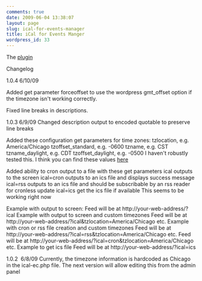 ```yaml
---
comments: true
date: 2009-06-04 13:38:07
layout: page
slug: ical-for-events-manager
title: iCal for Events Manger
wordpress_id: 33
---
```


The [plugin](http://wordpress.org/extend/plugins/icalendar-for-events-manager/)

Changelog

1.0.4 6/10/09

Added get parameter forceoffset to use the wordpress gmt_offset option if the timezone isn't working correctly.

Fixed line breaks in descriptions.

1.0.3 6/9/09
Changed description output to encoded quotable to preserve line breaks

Added these configuration get parameters for time zones:
tzlocation, e.g. America/Chicago
tzoffset_standard, e.g. -0600
tzname, e.g. CST
tzname_daylight, e.g. CDT
tzoffset_daylight, e.g. -0500
I haven't robustly tested this. I think you can find these values [here](http://www.w3.org/2002/12/cal/tzd/)

Added ability to cron output to a file with these get parameters
ical   outputs to the screen
ical=cron  outputs to an ics file and displays success message
ical=rss outputs to an ics file and should be subscribable by an rss reader for cronless update
ical=ics get the ics file if available
This seems to be working right now

Example with output to screen:
Feed will be at http://your-web-address/?ical
Example with output to screen and custom timezones
Feed will be at http://your-web-address/?ical&tzlocation=America/Chicago etc.
Example with cron or rss file creation and custom timezones
Feed will be at http://your-web-address/?ical=rss&tzlocation=America/Chicago etc.
Feed will be at http://your-web-address/?ical=cron&tzlocation=America/Chicago etc.
Example to get ics file
Feed will be at http://your-web-address/?ical=ics

1.0.2  6/8/09 Currently, the timezone information is hardcoded as Chicago in the ical-ec.php file. The next version will allow editing this from the admin panel
